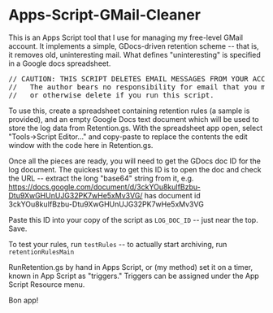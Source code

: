 Apps-Script-GMail-Cleaner
=========================

This is an Apps Script tool that I use for managing my free-level GMail account.
It implements a simple, GDocs-driven retention scheme -- that is, it removes old, uninteresting mail. What
defines "uninteresting" is specified in a Google docs spreadsheet.

<pre>
// CAUTION: THIS SCRIPT DELETES EMAIL MESSAGES FROM YOUR ACCOUNT. *THAT'S WHAT IT'S FOR.*
//   The author bears no responsibility for email that you may erroneously or accidentally
//   or otherwise delete if you run this script.
</pre>

To use this, create a spreadsheet containing retention rules (a sample is provided), and an empty Google Docs text document which will be used to store the log data from Retention.gs. With the spreadsheet app open, select "Tools->Script Editor..." and copy-paste to replace the contents the edit window with the code here in Retention.gs.

Once all the pieces are ready, you will need to get the GDocs doc ID for the log document.
The quickest way to get this ID is to open the doc and check the URL -- extract the long "base64" string
from it, e.g. https://docs.google.com/document/d/3ckYOu8kuIfBzbu-Dtu9XwGHUnUJG32PK7wHe5xMv3VG/ has document
id 3ckYOu8kuIfBzbu-Dtu9XwGHUnUJG32PK7wHe5xMv3VG

Paste this ID into your copy of the script as `LOG_DOC_ID` -- just near the top. Save.

To test your rules, run `testRules` -- to actually start archiving, run `retentionRulesMain`

RunRetention.gs by hand in Apps Script, or (my method) set it on a timer, known in App Script as "triggers." Triggers
can be assigned under the App Script Resource menu.

Bon app!
